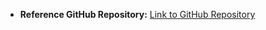 - **Reference GitHub Repository:** [Link to GitHub Repository](https://github.com/ritun16/chain-of-verification)
